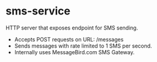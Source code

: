 # sms-service

HTTP server that exposes endpoint for SMS sending. 

* Accepts POST requests on URL: /messages
* Sends messages with rate limited to 1 SMS per second.
* Internally uses MessageBird.com SMS Gateway.
